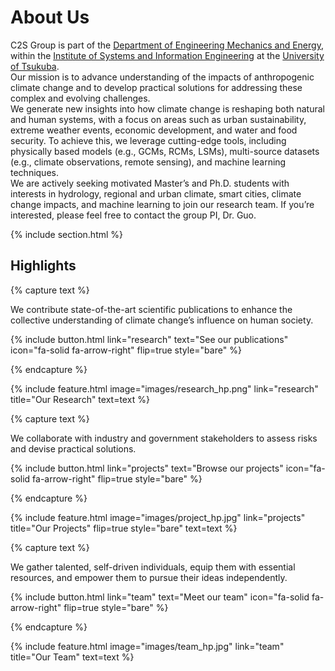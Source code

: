---
---

# About Us

C2S Group is part of the [Department of Engineering Mechanics and Energy](https://www.eme.tsukuba.ac.jp/), within the [Institute of Systems and Information Engineering](https://www.sie.tsukuba.ac.jp/eng/) at the [University of Tsukuba](https://www.tsukuba.ac.jp/en/).
<br>
Our mission is to advance understanding of the impacts of anthropogenic climate change and to develop practical solutions for addressing these complex and evolving challenges.
<br>
We generate new insights into how climate change is reshaping both natural and human systems, with a focus on areas such as urban sustainability, extreme weather events, economic development, and water and food security. To achieve this, we leverage cutting-edge tools, including physically based models (e.g., GCMs, RCMs, LSMs), multi-source datasets (e.g., climate observations, remote sensing), and machine learning techniques.
<br>
We are actively seeking motivated Master’s and Ph.D. students with interests in hydrology, regional and urban climate, smart cities, climate change impacts, and machine learning to join our research team. If you’re interested, please feel free to contact the group PI, Dr. Guo.

{% include section.html %}

## Highlights

{% capture text %}

We contribute state-of-the-art scientific publications to enhance the collective understanding of climate change’s influence on human society.

{%
  include button.html
  link="research"
  text="See our publications"
  icon="fa-solid fa-arrow-right"
  flip=true
  style="bare"
%}

{% endcapture %}

{%
  include feature.html
  image="images/research_hp.png"
  link="research"
  title="Our Research"
  text=text
%}

{% capture text %}

We collaborate with industry and government stakeholders to assess risks and devise practical solutions.

{%
  include button.html
  link="projects"
  text="Browse our projects"
  icon="fa-solid fa-arrow-right"
  flip=true
  style="bare"
%}

{% endcapture %}

{%
  include feature.html
  image="images/project_hp.jpg"
  link="projects"
  title="Our Projects"
  flip=true
  style="bare"
  text=text
%}

{% capture text %}

We gather talented, self-driven individuals, equip them with essential resources, and empower them to pursue their ideas independently.

{%
  include button.html
  link="team"
  text="Meet our team"
  icon="fa-solid fa-arrow-right"
  flip=true
  style="bare"
%}

{% endcapture %}

{%
  include feature.html
  image="images/team_hp.jpg"
  link="team"
  title="Our Team"
  text=text
%}
